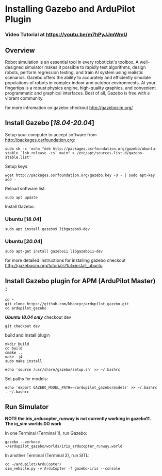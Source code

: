 # Installing Gazebo and ArduPilot Plugin

### Video Tutorial at https://youtu.be/m7hPyJJmWmU

## Overview 

Robot simulation is an essential tool in every roboticist's toolbox. A well-designed simulator makes it possible to rapidly test algorithms, design robots, perform regression testing, and train AI system using realistic scenarios. Gazebo offers the ability to accurately and efficiently simulate populations of robots in complex indoor and outdoor environments. At your fingertips is a robust physics engine, high-quality graphics, and convenient programmatic and graphical interfaces. Best of all, Gazebo is free with a vibrant community.

for more infromation on gazebo checkout http://gazebosim.org/

## Install Gazebo [***18.04-20.04***]

Setup your computer to accept software from http://packages.osrfoundation.org:
```
sudo sh -c 'echo "deb http://packages.osrfoundation.org/gazebo/ubuntu-stable `lsb_release -cs` main" > /etc/apt/sources.list.d/gazebo-stable.list'
```

Setup keys:
```
wget http://packages.osrfoundation.org/gazebo.key -O - | sudo apt-key add -
```

Reload software list:
```
sudo apt update
```

Install Gazebo:
### Ubuntu [***18.04***]
```
sudo apt install gazebo9 libgazebo9-dev
```
### Ubuntu [***20.04***]
```
sudo apt-get install gazebo11 libgazebo11-dev
```

for more detailed instructions for installing gazebo checkout http://gazebosim.org/tutorials?tut=install_ubuntu


## Install Gazebo plugin for APM (ArduPilot Master) :
```
cd ~
git clone https://github.com/khancyr/ardupilot_gazebo.git
cd ardupilot_gazebo
```
***Ubuntu 18.04 only*** checkout dev
```
git checkout dev
```
build and install plugin
```
mkdir build
cd build
cmake ..
make -j4
sudo make install
```
```
echo 'source /usr/share/gazebo/setup.sh' >> ~/.bashrc
```
Set paths for models:
```
echo 'export GAZEBO_MODEL_PATH=~/ardupilot_gazebo/models' >> ~/.bashrc
. ~/.bashrc
```

## Run Simulator

**NOTE the iris_arducopter_runway is not currently working in gazebo11. The iq_sim worlds DO work**

In one Terminal (Terminal 1), run Gazebo:
```
gazebo --verbose ~/ardupilot_gazebo/worlds/iris_arducopter_runway.world
```

In another Terminal (Terminal 2), run SITL:
```
cd ~/ardupilot/ArduCopter/
sim_vehicle.py -v ArduCopter -f gazebo-iris --console
```


